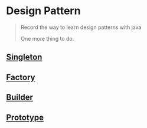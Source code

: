 # Design Pattern
> Record the way to learn design patterns with java
> 
> One more thing to do.
## [Singleton](src/com/sherlock/designpattern/create/singleton/README.md)
## [Factory](src/com/sherlock/designpattern/create/factory/README.md)
## [Builder](src/com/sherlock/designpattern/create/builder/README.md)
## [Prototype](src/com/sherlock/designpattern/create/prototype/README.md)
